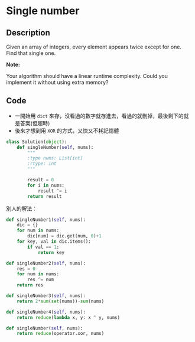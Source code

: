 Single number
========

Description
--------

Given an array of integers, every element appears twice except for one. Find that single one.

**Note:**

Your algorithm should have a linear runtime complexity. Could you implement it without using extra memory?

Code
--------

*   一開始用 `dict` 來存，沒看過的數字就存進去，看過的就刪掉，最後剩下的就是答案(但超時)
*   後來才想到用 `XOR` 的方式，又快又不耗記憶體

```python
class Solution(object):
    def singleNumber(self, nums):
        """
        :type nums: List[int]
        :rtype: int
        """

        result = 0
        for i in nums:
            result ^= i
        return result
```
別人的解法：

```python
def singleNumber1(self, nums):
    dic = {}
    for num in nums:
        dic[num] = dic.get(num, 0)+1
    for key, val in dic.items():
        if val == 1:
            return key

def singleNumber2(self, nums):
    res = 0
    for num in nums:
        res ^= num
    return res

def singleNumber3(self, nums):
    return 2*sum(set(nums))-sum(nums)

def singleNumber4(self, nums):
    return reduce(lambda x, y: x ^ y, nums)

def singleNumber(self, nums):
    return reduce(operator.xor, nums)
```
